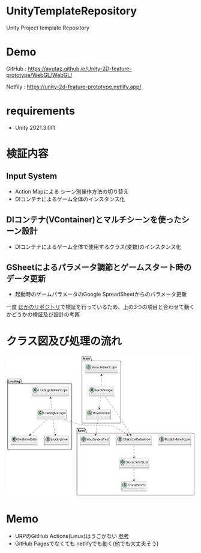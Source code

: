 # UnityTemplateRepository

Unity Project template Repository

# Demo

GitHub : https://ayutaz.github.io/Unity-2D-feature-prototype/WebGL/WebGL/

Netfily : https://unity-2d-feature-prototype.netlify.app/

# requirements

* Unity 2021.3.0f1

# 検証内容

## Input System

* Action Mapによる シーン別操作方法の切り替え
* DIコンテナによるゲーム全体のインスタンス化

## DIコンテナ(VContainer)とマルチシーンを使ったシーン設計

* DIコンテナによるゲーム全体で使用するクラス(変数)のインスタンス化

## GSheetによるパラメータ調節とゲームスタート時のデータ更新

* 起動時のゲームパラメータのGoogle SpreadSheetからのパラメータ更新

一度 [ほかのリポジトリ](https://github.com/ayutaz/G-Sheet-Unity-Instead-AssetBundle)で検証を行っているため、上の3つの項目と合わせて動くかどうかの検証及び設計の考察

# クラス図及び処理の流れ

![](docs/ClassDiagram.png)

# Memo

* URPのGitHub Actions(Linux)はうごかない [参考](https://github.com/game-ci/unity-builder/issues/391)
* GitHub Pagesでなくても netlifyでも動く(他でも大丈夫そう)